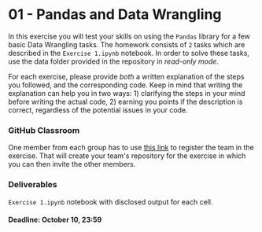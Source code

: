 # 01 - Pandas and Data Wrangling

In this exercise you will test your skills on using the `Pandas` library for a few basic Data Wrangling tasks.
The homework consists of `2` tasks which are described in the `Exercise 1.ipynb` notebook.
In order to solve these tasks, use the data folder provided in the repository in *read-only mode*.

For each exercise, please provide *both* a written explanation of the steps you followed, and the corresponding code. 
Keep in mind that writing the explanation can help you in two ways: 1) clarifying the steps in your
mind before writing the actual code, 2) earning you points if the description is correct, regardless of the potential issues in your code.

### GitHub Classroom
One member from each group has to use [this link](https://classroom.github.com/g/VCkJoJsK) to register the team in the exercise. That will create your team's repository for the exercise in which you can then invite the other members.

### Deliverables
`Exercise 1.ipynb` notebook with disclosed output for each cell. 

#### Deadline: October 10, 23:59

